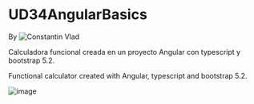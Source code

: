# UD34AngularBasics

By ![Constantin Vlad](https://github.com/ConstanHin)

Calculadora funcional creada en un proyecto Angular con typescript y bootstrap 5.2.

Functional calculator created with Angular, typescript and bootstrap 5.2.

![image](https://user-images.githubusercontent.com/67373492/171997930-dcdf37cd-095e-4ccf-8b5b-1b6576907dee.png)
